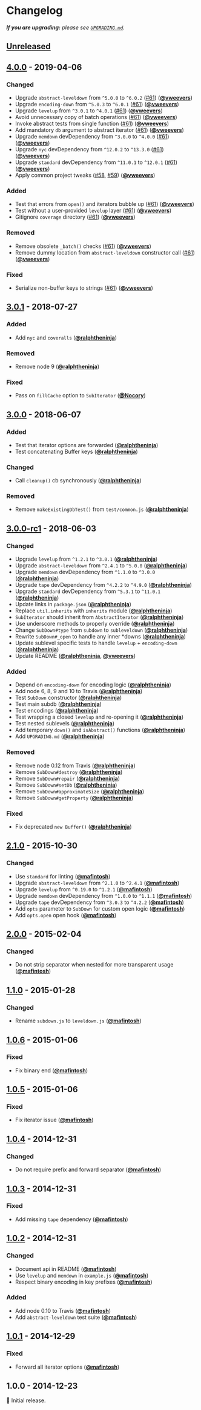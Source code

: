 # Changelog

_**If you are upgrading:** please see [`UPGRADING.md`](UPGRADING.md)._

## [Unreleased][unreleased]

## [4.0.0] - 2019-04-06

### Changed

- Upgrade `abstract-leveldown` from `^5.0.0` to `^6.0.2` ([#61](https://github.com/level/subleveldown/issues/61)) ([**@vweevers**](https://github.com/vweevers))
- Upgrade `encoding-down` from `^5.0.3` to `^6.0.1` ([#61](https://github.com/level/subleveldown/issues/61)) ([**@vweevers**](https://github.com/vweevers))
- Upgrade `levelup` from `^3.0.1` to `^4.0.1` ([#61](https://github.com/level/subleveldown/issues/61)) ([**@vweevers**](https://github.com/vweevers))
- Avoid unnecessary copy of batch operations ([#61](https://github.com/level/subleveldown/issues/61)) ([**@vweevers**](https://github.com/vweevers))
- Invoke abstract tests from single function ([#61](https://github.com/level/subleveldown/issues/61)) ([**@vweevers**](https://github.com/vweevers))
- Add mandatory `db` argument to abstract iterator ([#61](https://github.com/level/subleveldown/issues/61)) ([**@vweevers**](https://github.com/vweevers))
- Upgrade `memdown` devDependency from `^3.0.0` to `^4.0.0` ([#61](https://github.com/level/subleveldown/issues/61)) ([**@vweevers**](https://github.com/vweevers))
- Upgrade `nyc` devDependency from `^12.0.2` to `^13.3.0` ([#61](https://github.com/level/subleveldown/issues/61)) ([**@vweevers**](https://github.com/vweevers))
- Upgrade `standard` devDependency from `^11.0.1` to `^12.0.1` ([#61](https://github.com/level/subleveldown/issues/61)) ([**@vweevers**](https://github.com/vweevers))
- Apply common project tweaks ([#58](https://github.com/level/subleveldown/issues/58), [#59](https://github.com/level/subleveldown/issues/59)) ([**@vweevers**](https://github.com/vweevers))

### Added

- Test that errors from `open()` and iterators bubble up ([#61](https://github.com/level/subleveldown/issues/61)) ([**@vweevers**](https://github.com/vweevers))
- Test without a user-provided `levelup` layer ([#61](https://github.com/level/subleveldown/issues/61)) ([**@vweevers**](https://github.com/vweevers))
- Gitignore `coverage` directory ([#61](https://github.com/level/subleveldown/issues/61)) ([**@vweevers**](https://github.com/vweevers))

### Removed

- Remove obsolete `_batch()` checks ([#61](https://github.com/level/subleveldown/issues/61)) ([**@vweevers**](https://github.com/vweevers))
- Remove dummy location from `abstract-leveldown` constructor call ([#61](https://github.com/level/subleveldown/issues/61)) ([**@vweevers**](https://github.com/vweevers))

### Fixed

- Serialize non-buffer keys to strings ([#61](https://github.com/level/subleveldown/issues/61)) ([**@vweevers**](https://github.com/vweevers))

## [3.0.1] - 2018-07-27

### Added

- Add `nyc` and `coveralls` ([**@ralphtheninja**](https://github.com/ralphtheninja))

### Removed

- Remove node 9 ([**@ralphtheninja**](https://github.com/ralphtheninja))

### Fixed

- Pass on `fillCache` option to `SubIterator` ([**@Nocory**](https://github.com/Nocory))

## [3.0.0] - 2018-06-07

### Added

- Test that iterator options are forwarded ([**@ralphtheninja**](https://github.com/ralphtheninja))
- Test concatenating Buffer keys ([**@ralphtheninja**](https://github.com/ralphtheninja))

### Changed

- Call `cleanup()` cb synchronously ([**@ralphtheninja**](https://github.com/ralphtheninja))

### Removed

- Remove `makeExistingDbTest()` from `test/common.js` ([**@ralphtheninja**](https://github.com/ralphtheninja))

## [3.0.0-rc1] - 2018-06-03

### Changed

- Upgrade `levelup` from `^1.2.1` to `^3.0.1` ([**@ralphtheninja**](https://github.com/ralphtheninja))
- Upgrade `abstract-leveldown` from `^2.4.1` to `^5.0.0` ([**@ralphtheninja**](https://github.com/ralphtheninja))
- Upgrade `memdown` devDependency from `^1.1.0` to `^3.0.0` ([**@ralphtheninja**](https://github.com/ralphtheninja))
- Upgrade `tape` devDependency from `^4.2.2` to `^4.9.0` ([**@ralphtheninja**](https://github.com/ralphtheninja))
- Upgrade `standard` devDependency from `^5.3.1` to `^11.0.1` ([**@ralphtheninja**](https://github.com/ralphtheninja))
- Update links in `package.json` ([**@ralphtheninja**](https://github.com/ralphtheninja))
- Replace `util.inherits` with `inherits` module ([**@ralphtheninja**](https://github.com/ralphtheninja))
- `SubIterator` should inherit from `AbstractIterator` ([**@ralphtheninja**](https://github.com/ralphtheninja))
- Use underscore methods to properly override ([**@ralphtheninja**](https://github.com/ralphtheninja))
- Change `SubDown#type` from `subdown` to `subleveldown` ([**@ralphtheninja**](https://github.com/ralphtheninja))
- Rewrite `SubDown#_open` to handle any inner \*downs ([**@ralphtheninja**](https://github.com/ralphtheninja))
- Update sublevel specific tests to handle `levelup` + `encoding-down` ([**@ralphtheninja**](https://github.com/ralphtheninja))
- Update README ([**@ralphtheninja**](https://github.com/ralphtheninja), [**@vweevers**](https://github.com/vweevers))

### Added

- Depend on `encoding-down` for encoding logic ([**@ralphtheninja**](https://github.com/ralphtheninja))
- Add node 6, 8, 9 and 10 to Travis ([**@ralphtheninja**](https://github.com/ralphtheninja))
- Test `SubDown` constructor ([**@ralphtheninja**](https://github.com/ralphtheninja))
- Test main subdb ([**@ralphtheninja**](https://github.com/ralphtheninja))
- Test encodings ([**@ralphtheninja**](https://github.com/ralphtheninja))
- Test wrapping a closed `levelup` and re-opening it ([**@ralphtheninja**](https://github.com/ralphtheninja))
- Test nested sublevels ([**@ralphtheninja**](https://github.com/ralphtheninja))
- Add temporary `down()` and `isAbstract()` functions ([**@ralphtheninja**](https://github.com/ralphtheninja))
- Add `UPGRADING.md` ([**@ralphtheninja**](https://github.com/ralphtheninja))

### Removed

- Remove node 0.12 from Travis ([**@ralphtheninja**](https://github.com/ralphtheninja))
- Remove `SubDown#destroy` ([**@ralphtheninja**](https://github.com/ralphtheninja))
- Remove `SubDown#repair` ([**@ralphtheninja**](https://github.com/ralphtheninja))
- Remove `SubDown#setDb` ([**@ralphtheninja**](https://github.com/ralphtheninja))
- Remove `SubDown#approximateSize` ([**@ralphtheninja**](https://github.com/ralphtheninja))
- Remove `SubDown#getProperty` ([**@ralphtheninja**](https://github.com/ralphtheninja))

### Fixed

- Fix deprecated `new Buffer()` ([**@ralphtheninja**](https://github.com/ralphtheninja))

## [2.1.0] - 2015-10-30

### Changed

- Use `standard` for linting ([**@mafintosh**](https://github.com/mafintosh))
- Upgrade `abstract-leveldown` from `^2.1.0` to `^2.4.1` ([**@mafintosh**](https://github.com/mafintosh))
- Upgrade `levelup` from `^0.19.0` to `^1.2.1` ([**@mafintosh**](https://github.com/mafintosh))
- Upgrade `memdown` devDependency from `^1.0.0` to `^1.1.1` ([**@mafintosh**](https://github.com/mafintosh))
- Upgrade `tape` devDependency from `^3.0.3` to `^4.2.2` ([**@mafintosh**](https://github.com/mafintosh))
- Add `opts` parameter to `SubDown` for custom open logic ([**@mafintosh**](https://github.com/mafintosh))
- Add `opts.open` open hook ([**@mafintosh**](https://github.com/mafintosh))

## [2.0.0] - 2015-02-04

### Changed

- Do not strip separator when nested for more transparent usage ([**@mafintosh**](https://github.com/mafintosh))

## [1.1.0] - 2015-01-28

### Changed

- Rename `subdown.js` to `leveldown.js` ([**@mafintosh**](https://github.com/mafintosh))

## [1.0.6] - 2015-01-06

### Fixed

- Fix binary end ([**@mafintosh**](https://github.com/mafintosh))

## [1.0.5] - 2015-01-06

### Fixed

- Fix iterator issue ([**@mafintosh**](https://github.com/mafintosh))

## [1.0.4] - 2014-12-31

### Changed

- Do not require prefix and forward separator ([**@mafintosh**](https://github.com/mafintosh))

## [1.0.3] - 2014-12-31

### Fixed

- Add missing `tape` dependency ([**@mafintosh**](https://github.com/mafintosh))

## [1.0.2] - 2014-12-31

### Changed

- Document api in README ([**@mafintosh**](https://github.com/mafintosh))
- Use `levelup` and `memdown` in `example.js` ([**@mafintosh**](https://github.com/mafintosh))
- Respect binary encoding in key prefixes ([**@mafintosh**](https://github.com/mafintosh))

### Added

- Add node 0.10 to Travis ([**@mafintosh**](https://github.com/mafintosh))
- Add `abstract-leveldown` test suite ([**@mafintosh**](https://github.com/mafintosh))

## [1.0.1] - 2014-12-29

### Fixed

- Forward all iterator options ([**@mafintosh**](https://github.com/mafintosh))

## 1.0.0 - 2014-12-23

:seedling: Initial release.

[unreleased]: https://github.com/level/subleveldown/compare/v4.0.0...HEAD

[4.0.0]: https://github.com/level/subleveldown/compare/v3.0.1...v4.0.0

[3.0.1]: https://github.com/level/subleveldown/compare/v3.0.0...v3.0.1

[3.0.0]: https://github.com/level/subleveldown/compare/v3.0.0-rc1...v3.0.0

[3.0.0-rc1]: https://github.com/level/subleveldown/compare/v2.1.0...v3.0.0-rc1

[2.1.0]: https://github.com/level/subleveldown/compare/v2.0.0...v2.1.0

[2.0.0]: https://github.com/level/subleveldown/compare/v1.1.0...v2.0.0

[1.1.0]: https://github.com/level/subleveldown/compare/v1.0.6...v1.1.0

[1.0.6]: https://github.com/level/subleveldown/compare/v1.0.5...v1.0.6

[1.0.5]: https://github.com/level/subleveldown/compare/v1.0.4...v1.0.5

[1.0.4]: https://github.com/level/subleveldown/compare/v1.0.3...v1.0.4

[1.0.3]: https://github.com/level/subleveldown/compare/v1.0.2...v1.0.3

[1.0.2]: https://github.com/level/subleveldown/compare/v1.0.1...v1.0.2

[1.0.1]: https://github.com/level/subleveldown/compare/v1.0.0...v1.0.1
